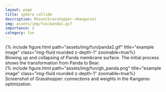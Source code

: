 ```yaml
---
layout: page
title: sphere collide
description: Rhino(Grasshopper->Kangaroo)
img: assets/img/fun/panda1.gif
importance: 3
category: fun
---
```


<div class="row">
    <div class="col-sm mt-3 mt-md-0">
        {% include figure.html path="assets/img/fun/panda2.gif" title="example image" class="img-fluid rounded z-depth-1" zoomable=true%}
    </div>
</div>
<div class="caption">
    Blowing up and collapsing of Panda membrane surface. The initial process shows the transformation from Panda to Bear.
</div>

<div class="row">
    <div class="col-sm mt-3 mt-md-0">
        {% include figure.html path="assets/img/fun/gh_panda.png" title="example image" class="img-fluid rounded z-depth-1" zoomable=true%}
    </div>
</div>
<div class="caption">
    Screenshot of Grasshopper: connections and weights in the Kangaroo optimization.
</div>

<!-- 
------
##### <i class='fas fa-download'>**Downloads**</i>
See the [TTK](https://topology-tool-kit.github.io/index.html) website. -->